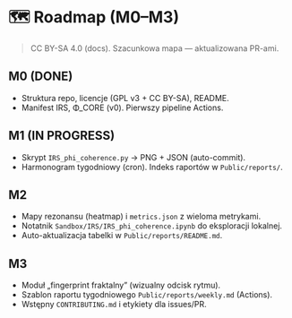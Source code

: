 # 🗺️ Roadmap (M0–M3)
> CC BY-SA 4.0 (docs). Szacunkowa mapa — aktualizowana PR-ami.

## M0 (DONE)
- Struktura repo, licencje (GPL v3 + CC BY-SA), README.
- Manifest IRS, Φ_CORE (v0). Pierwszy pipeline Actions.

## M1 (IN PROGRESS)
- Skrypt `IRS_phi_coherence.py` → PNG + JSON (auto-commit).
- Harmonogram tygodniowy (cron). Indeks raportów w `Public/reports/`.

## M2
- Mapy rezonansu (heatmap) i `metrics.json` z wieloma metrykami.
- Notatnik `Sandbox/IRS/IRS_phi_coherence.ipynb` do eksploracji lokalnej.
- Auto-aktualizacja tabelki w `Public/reports/README.md`.

## M3
- Moduł „fingerprint fraktalny” (wizualny odcisk rytmu).
- Szablon raportu tygodniowego `Public/reports/weekly.md` (Actions).
- Wstępny `CONTRIBUTING.md` i etykiety dla issues/PR.
